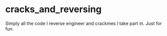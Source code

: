 # cracks_and_reversing
Simply all the code I reverse engineer and crackmes I take part in. Just for fun.
